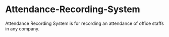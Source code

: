 # Attendance-Recording-System
Attendance Recording System is for recording an attendance of office staffs in any company.
